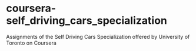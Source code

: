 # coursera-self_driving_cars_specialization
Assignments of the Self Driving Cars Specialization offered by University of Toronto on Coursera

